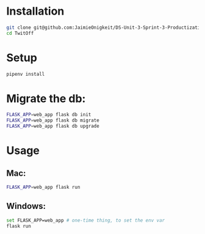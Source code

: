 # Installation
```sh
git clone git@github.com:JaimieOnigkeit/DS-Unit-3-Sprint-3-Productization-and-Cloud
cd TwitOff
```

# Setup
```sh
pipenv install
```

# Migrate the db:
```sh
FLASK_APP=web_app flask db init
FLASK_APP=web_app flask db migrate
FLASK_APP=web_app flask db upgrade
```

# Usage
## Mac:
```sh
FLASK_APP=web_app flask run
```
## Windows:
```sh
set FLASK_APP=web_app # one-time thing, to set the env var
flask run
```